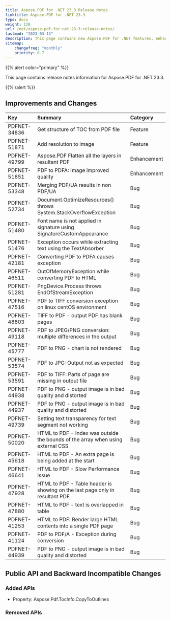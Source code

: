 ```yaml
---
title: Aspose.PDF for .NET 23.3 Release Notes
linktitle: Aspose.PDF for .NET 23.3
type: docs
weight: 120
url: /net/aspose-pdf-for-net-23-3-release-notes/
lastmod: "2023-03-13"
description: This page contains new Aspose.PDF for .NET features, enhancement, and bug fixes in 2023, version 23.3.
sitemap:
    changefreq: "monthly"
    priority: 0.7
---
```


{{% alert color="primary" %}}

This page contains release notes information for Aspose.PDF for .NET 23.3.

{{% /alert %}}

## Improvements and Changes

|**Key**|**Summary**|**Category**|
| :- | :- | :- |
|PDFNET-34836|Get structure of TOC from PDF file|Feature|
|PDFNET-51871|Add resolution to image|Feature|
|PDFNET-49799|Aspose.PDF Flatten all the layers in resultant PDF|Enhancement|
|PDFNET-51851|PDF to PDFA: Image improved quality|Enhancement|
|PDFNET-53348|Merging PDF/UA results in non PDF/UA|Bug|
|PDFNET-52734|Document.OptimizeResources() throws System.StackOverflowException|Bug|
|PDFNET-51480|Font name is not applied in signature using SignatureCustomAppearance|Bug|
|PDFNET-51476|Exception occurs while extracting text using the TextAbsorber|Bug|
|PDFNET-42181|Converting PDF to PDFA causes exception|Bug|
|PDFNET-46511|OutOfMemoryException while converting PDF to HTML|Bug|
|PDFNET-51281|PngDevice.Process throws  EndOfStreamException|Bug|
|PDFNET-47516|PDF to TIFF conversion exception on linux centOS environment|Bug|
|PDFNET-48803|TIFF to PDF - output PDF has blank pages|Bug|
|PDFNET-49118|PDF to JPEG/PNG conversion: multiple differences in the output|Bug|
|PDFNET-45777|PDF to PNG - chart is not rendered|Bug|
|PDFNET-53574|PDF to JPG: Output not as expected|Bug|
|PDFNET-53591|PDF to TIFF: Parts of page are missing in output file|Bug|
|PDFNET-44938|PDF to PNG - output image is in bad quality and distorted|Bug|
|PDFNET-44937|PDF to PNG - output image is in bad quality and distorted|Bug|
|PDFNET-49739|Setting text transparency for text segment not working|Bug|
|PDFNET-50020|HTML to PDF - Index was outside the bounds of the array when using external CSS|Bug|
|PDFNET-45618|HTML to PDF - An extra page is being added at the start|Bug|
|PDFNET-46641|HTML to PDF - Slow Performance Issue|Bug|
|PDFNET-47928|HTML to PDF - Table header is showing on the last page only in resultant PDF|Bug|
|PDFNET-47880|HTML to PDF - text is overlapped in table|Bug|
|PDFNET-41253|HTML to PDF: Render large HTML contents into a single PDF page|Bug|
|PDFNET-41124|PDF to PDF/A - Exception during conversion|Bug|
|PDFNET-44939|PDF to PNG - output image is in bad quality and distorted|Bug|

## Public API and Backward Incompatible Changes

### Added APIs
* Property: Aspose.Pdf.TocInfo.CopyToOutlines

### Removed APIs
